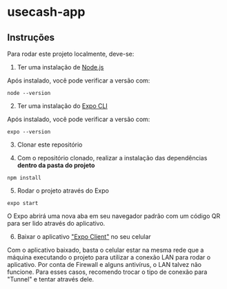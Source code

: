 # usecash-app

## Instruções
Para rodar este projeto localmente, deve-se:

1. Ter uma instalação de [Node.js](https://nodejs.org/en/download/)

Após instalado, você pode verificar a versão com:
```
node --version
```

2. Ter uma instalação do [Expo CLI](https://docs.expo.io/workflow/expo-cli/#installation)

Após instalado, você pode verificar a versão com:
```
expo --version
```

3. Clonar este repositório

4. Com o repositório clonado, realizar a instalação das dependências **dentro da pasta do projeto**
```
npm install
```

5. Rodar o projeto através do Expo
```
expo start
```
O Expo abrirá uma nova aba em seu navegador padrão com um código QR para ser lido através do aplicativo.

6. Baixar o aplicativo ["Expo Client"](https://expo.io/tools) no seu celular

Com o aplicativo baixado, basta o celular estar na mesma rede que a máquina executando o projeto para utilizar a conexão LAN para rodar o aplicativo. Por conta de Firewall e alguns antivírus, o LAN talvez não funcione. Para esses casos, recomendo trocar o tipo de conexão para "Tunnel" e tentar através dele.
